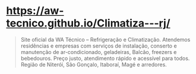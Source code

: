 # https://aw-tecnico.github.io/Climatiza---rj/
 > Site oficial da WA Técnico – Refrigeração e Climatização. Atendemos residências e empresas com serviços de instalação, conserto e manutenção de ar-condicionado, geladeiras, Balcão, freezers e bebedouros. Preço justo, atendimento rápido e acessível para todos. Região de Niterói, São Gonçalo, Itaboraí, Magé e arredores.
